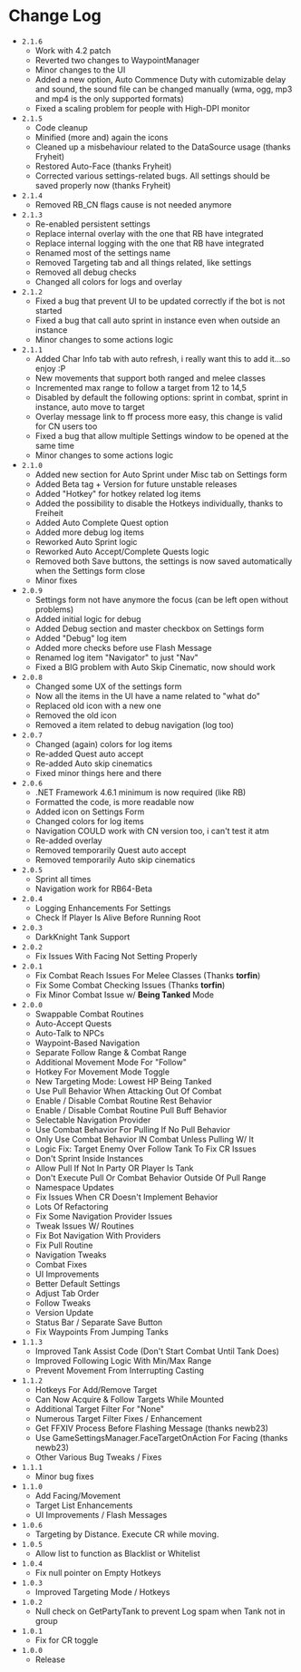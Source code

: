 # Change Log
- `2.1.6`
  - Work with 4.2 patch
  - Reverted two changes to WaypointManager
  - Minor changes to the UI
  - Added a new option, Auto Commence Duty with cutomizable delay and sound, the sound file can be changed manually (wma, ogg, mp3 and mp4 is the only supported formats)
  - Fixed a scaling problem for people with High-DPI monitor
- `2.1.5`
  - Code cleanup
  - Minified (more and) again the icons
  - Cleaned up a misbehaviour related to the DataSource usage (thanks Fryheit)
  - Restored Auto-Face (thanks Fryheit)
  - Corrected various settings-related bugs. All settings should be saved properly now (thanks Fryheit)
- `2.1.4`
  - Removed RB_CN flags cause is not needed anymore
- `2.1.3`
  - Re-enabled persistent settings
  - Replace internal overlay with the one that RB have integrated
  - Replace internal logging with the one that RB have integrated
  - Renamed most of the settings name
  - Removed Targeting tab and all things related, like settings
  - Removed all debug checks
  - Changed all colors for logs and overlay
- `2.1.2`
  - Fixed a bug that prevent UI to be updated correctly if the bot is not started
  - Fixed a bug that call auto sprint in instance even when outside an instance
  - Minor changes to some actions logic
- `2.1.1`
  - Added Char Info tab with auto refresh, i really want this to add it...so enjoy :P
  - New movements that support both ranged and melee classes
  - Incremented max range to follow a target from 12 to 14,5
  - Disabled by default the following options: sprint in combat, sprint in instance, auto move to target
  - Overlay message link to ff process more easy, this change is valid for CN users too
  - Fixed a bug that allow multiple Settings window to be opened at the same time
  - Minor changes to some actions logic
- `2.1.0`
  - Added new section for Auto Sprint under Misc tab on Settings form
  - Added Beta tag + Version for future unstable releases
  - Added "Hotkey" for hotkey related log items
  - Added the possibility to disable the Hotkeys individually, thanks to Freiheit
  - Added Auto Complete Quest option
  - Added more debug log items
  - Reworked Auto Sprint logic
  - Reworked Auto Accept/Complete Quests logic
  - Removed both Save buttons, the settings is now saved automatically when the Settings form close
  - Minor fixes
- `2.0.9`
  - Settings form not have anymore the focus (can be left open without problems)
  - Added initial logic for debug
  - Added Debug section and master checkbox on Settings form
  - Added "Debug" log item
  - Added more checks before use Flash Message
  - Renamed log item "Navigator" to just "Nav" 
  - Fixed a BIG problem with Auto Skip Cinematic, now should work
- `2.0.8`
  - Changed some UX of the settings form
  - Now all the items in the UI have a name related to "what do"
  - Replaced old icon with a new one
  - Removed the old icon
  - Removed a item related to debug navigation (log too)
- `2.0.7`
  - Changed (again) colors for log items
  - Re-added Quest auto accept
  - Re-added Auto skip cinematics
  - Fixed minor things here and there
- `2.0.6`
  - .NET Framework 4.6.1 minimum is now required (like RB)
  - Formatted the code, is more readable now
  - Added icon on Settings Form
  - Changed colors for log items
  - Navigation COULD work with CN version too, i can't test it atm
  - Re-added overlay
  - Removed temporarily Quest auto accept
  - Removed temporarily Auto skip cinematics
- `2.0.5`
  - Sprint all times
  - Navigation work for RB64-Beta
- `2.0.4`
  - Logging Enhancements For Settings
  - Check If Player Is Alive Before Running Root
- `2.0.3`
  - DarkKnight Tank Support
- `2.0.2`
  - Fix Issues With Facing Not Setting Properly
- `2.0.1`
  - Fix Combat Reach Issues For Melee Classes (Thanks **torfin**)
  - Fix Some Combat Checking Issues (Thanks **torfin**)
  - Fix Minor Combat Issue w/ **Being Tanked** Mode
- `2.0.0`
  - Swappable Combat Routines
  - Auto-Accept Quests
  - Auto-Talk to NPCs
  - Waypoint-Based Navigation
  - Separate Follow Range & Combat Range
  - Additional Movement Mode For "Follow"
  - Hotkey For Movement Mode Toggle
  - New Targeting Mode: Lowest HP Being Tanked
  - Use Pull Behavior When Attacking Out Of Combat
  - Enable / Disable Combat Routine Rest Behavior
  - Enable / Disable Combat Routine Pull Buff Behavior
  - Selectable Navigation Provider
  - Use Combat Behavior For Pulling If No Pull Behavior
  - Only Use Combat Behavior IN Combat Unless Pulling W/ It
  - Logic Fix: Target Enemy Over Follow Tank To Fix CR Issues
  - Don't Sprint Inside Instances
  - Allow Pull If Not In Party OR Player Is Tank
  - Don't Execute Pull Or Combat Behavior Outside Of Pull Range
  - Namespace Updates
  - Fix Issues When CR Doesn't Implement Behavior
  - Lots Of Refactoring
  - Fix Some Navigation Provider Issues
  - Tweak Issues W/ Routines
  - Fix Bot Navigation With Providers
  - Fix Pull Routine
  - Navigation Tweaks
  - Combat Fixes
  - UI Improvements
  - Better Default Settings
  - Adjust Tab Order
  - Follow Tweaks
  - Version Update
  - Status Bar / Separate Save Button
  - Fix Waypoints From Jumping Tanks
- `1.1.3`
  - Improved Tank Assist Code (Don't Start Combat Until Tank Does)
  - Improved Following Logic With Min/Max Range
  - Prevent Movement From Interrupting Casting
- `1.1.2`
  - Hotkeys For Add/Remove Target
  - Can Now Acquire & Follow Targets While Mounted
  - Additional Target Filter For "None"
  - Numerous Target Filter Fixes / Enhancement
  - Get FFXIV Process Before Flashing Message (thanks newb23)
  - Use GameSettingsManager.FaceTargetOnAction For Facing (thanks newb23)
  - Other Various Bug Tweaks / Fixes
- `1.1.1`
  - Minor bug fixes
- `1.1.0`
  - Add Facing/Movement
  - Target List Enhancements
  - UI Improvements / Flash Messages
- `1.0.6`
  - Targeting by Distance. Execute CR while moving.
- `1.0.5`
  - Allow list to function as Blacklist or Whitelist
- `1.0.4`
  - Fix null pointer on Empty Hotkeys
- `1.0.3`
  - Improved Targeting Mode / Hotkeys
- `1.0.2`
  - Null check on GetPartyTank to prevent Log spam when Tank not in group
- `1.0.1`
  - Fix for CR toggle
- `1.0.0`
  - Release